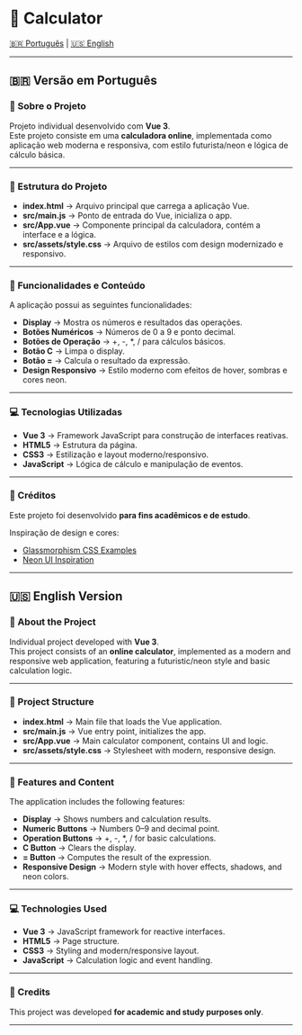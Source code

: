 # 🧮 Calculator

[🇧🇷 Português](#-versão-em-português) | [🇺🇸 English](#-english-version)

---

## 🇧🇷 Versão em Português

### 📖 Sobre o Projeto

Projeto individual desenvolvido com **Vue 3**.  
Este projeto consiste em uma **calculadora online**, implementada como aplicação web moderna e responsiva, com estilo futurista/neon e lógica de cálculo básica.

---

### 📌 Estrutura do Projeto

- **index.html** → Arquivo principal que carrega a aplicação Vue.
- **src/main.js** → Ponto de entrada do Vue, inicializa o app.
- **src/App.vue** → Componente principal da calculadora, contém a interface e a lógica.
- **src/assets/style.css** → Arquivo de estilos com design modernizado e responsivo.

---

### 🎨 Funcionalidades e Conteúdo

A aplicação possui as seguintes funcionalidades:

- **Display** → Mostra os números e resultados das operações.
- **Botões Numéricos** → Números de 0 a 9 e ponto decimal.
- **Botões de Operação** → +, -, \*, / para cálculos básicos.
- **Botão C** → Limpa o display.
- **Botão =** → Calcula o resultado da expressão.
- **Design Responsivo** → Estilo moderno com efeitos de hover, sombras e cores neon.

---

### 💻 Tecnologias Utilizadas

- **Vue 3** → Framework JavaScript para construção de interfaces reativas.
- **HTML5** → Estrutura da página.
- **CSS3** → Estilização e layout moderno/responsivo.
- **JavaScript** → Lógica de cálculo e manipulação de eventos.

---

### 📜 Créditos

Este projeto foi desenvolvido **para fins acadêmicos e de estudo**.

Inspiração de design e cores:

- [Glassmorphism CSS Examples](https://dribbble.com/tags/glassmorphism)
- [Neon UI Inspiration](https://dribbble.com/tags/neon_ui)

---

## 🇺🇸 English Version

### 📖 About the Project

Individual project developed with **Vue 3**.  
This project consists of an **online calculator**, implemented as a modern and responsive web application, featuring a futuristic/neon style and basic calculation logic.

---

### 📌 Project Structure

- **index.html** → Main file that loads the Vue application.
- **src/main.js** → Vue entry point, initializes the app.
- **src/App.vue** → Main calculator component, contains UI and logic.
- **src/assets/style.css** → Stylesheet with modern, responsive design.

---

### 🎨 Features and Content

The application includes the following features:

- **Display** → Shows numbers and calculation results.
- **Numeric Buttons** → Numbers 0–9 and decimal point.
- **Operation Buttons** → +, -, \*, / for basic calculations.
- **C Button** → Clears the display.
- **= Button** → Computes the result of the expression.
- **Responsive Design** → Modern style with hover effects, shadows, and neon colors.

---

### 💻 Technologies Used

- **Vue 3** → JavaScript framework for reactive interfaces.
- **HTML5** → Page structure.
- **CSS3** → Styling and modern/responsive layout.
- **JavaScript** → Calculation logic and event handling.

---

### 📜 Credits

This project was developed **for academic and study purposes only**.

---
